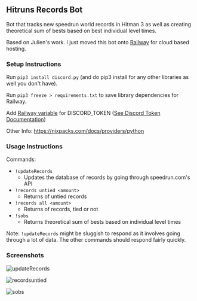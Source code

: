 ## Hitruns Records Bot

Bot that tracks new speedrun world records in Hitman 3 as well as creating theoretical sum of bests based on best individual level times. 

Based on Julien's work. I just moved this bot onto [Railway](https://railway.app/) for cloud based hosting.

### Setup Instructions
Run `pip3 install discord.py` (and do pip3 install for any other libraries as well you don't have). 

Run `pip3 freeze > requirements.txt` to save library dependencies for Railway.

Add [Railway variable](https://docs.railway.app/develop/variables) for DISCORD_TOKEN ([See Discord Token Documentation](https://docs.discordbotstudio.org/setting-up-dbs/finding-your-bot-token))

Other Info: https://nixpacks.com/docs/providers/python

### Usage Instructions
Commands:
- `!updateRecords`
  - Updates the database of records by going through speedrun.com's API
- `!records untied <amount>`
  - Returns <amount> of untied records
- `!records all <amount>`
  - Returns <amount> of records, tied or not
- `!sobs`
  - Returns theoretical sum of bests based on individual level times

Note: `!updateRecords` might be sluggish to respond as it involves going through a lot of data. The other commands should respond fairly quickly.

### Screenshots
![updateRecords](https://media.discordapp.net/attachments/1018323831468851202/1048705618078351380/image.png)

![recordsuntied](https://media.discordapp.net/attachments/1018323831468851202/1048705812383682630/image.png)

![sobs](https://media.discordapp.net/attachments/1018323831468851202/1048705959893139526/image.png)